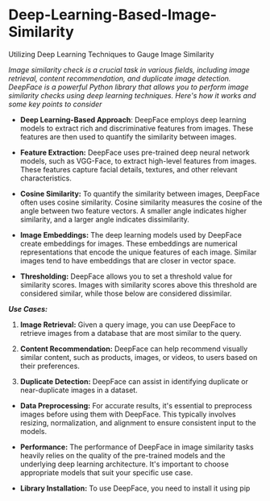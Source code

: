 # Deep-Learning-Based-Image-Similarity
Utilizing Deep Learning Techniques to Gauge Image Similarity


_Image similarity check is a crucial task in various fields, including image retrieval, content recommendation, and duplicate image detection. DeepFace is a powerful Python library that allows you to perform image similarity checks using deep learning techniques. Here's how it works and some key points to consider_

* **Deep Learning-Based Approach**: DeepFace employs deep learning models to extract rich and discriminative features from images. These features are then used to quantify the similarity between images.

* **Feature Extraction:** DeepFace uses pre-trained deep neural network models, such as VGG-Face, to extract high-level features from images. These features capture facial details, textures, and other relevant characteristics.

* **Cosine Similarity:** To quantify the similarity between images, DeepFace often uses cosine similarity. Cosine similarity measures the cosine of the angle between two feature vectors. A smaller angle indicates higher similarity, and a larger angle indicates dissimilarity.

* **Image Embeddings:** The deep learning models used by DeepFace create embeddings for images. These embeddings are numerical representations that encode the unique features of each image. Similar images tend to have embeddings that are closer in vector space.

* **Thresholding:** DeepFace allows you to set a threshold value for similarity scores. Images with similarity scores above this threshold are considered similar, while those below are considered dissimilar.

_**Use Cases:**_

1. **Image Retrieval:** Given a query image, you can use DeepFace to retrieve images from a database that are most similar to the query.
   
2. **Content Recommendation:** DeepFace can help recommend visually similar content, such as products, images, or videos, to users based on their preferences.
  
3. **Duplicate Detection:** DeepFace can assist in identifying duplicate or near-duplicate images in a dataset.


* **Data Preprocessing:** For accurate results, it's essential to preprocess images before using them with DeepFace. This typically involves resizing, normalization, and alignment to ensure consistent input to the models.

* **Performance:** The performance of DeepFace in image similarity tasks heavily relies on the quality of the pre-trained models and the underlying deep learning architecture. It's important to choose appropriate models that suit your specific use case.

* **Library Installation:** To use DeepFace, you need to install it using pip
